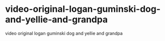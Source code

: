 # video-original-logan-guminski-dog-and-yellie-and-grandpa
video original logan guminski dog and yellie and grandpa

